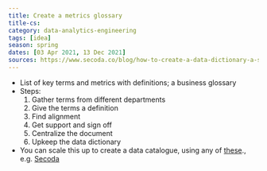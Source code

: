 ```yaml
---
title: Create a metrics glossary
title-cs: 
category: data-analytics-engineering
tags: [idea]
season: spring
dates: [03 Apr 2021, 13 Dec 2021]
sources: https://www.secoda.co/blog/how-to-create-a-data-dictionary-a-step-by-step-guide, 
---
```


* List of key terms and metrics with definitions; a business glossary
* Steps:
	1. Gather terms from different departments
	1. Give the terms a definition
	1. Find alignment
	1. Get support and sign off
	1. Centralize the document
	1. Upkeep the data dictionary
* You can scale this up to create a data catalogue, using any of [these](https://www.notion.so/The-Ultimate-Repo-of-Data-Discovery-Solutions-149b0ea2a2ed401d84f2b71681c5a369)., e.g. [Secoda](https://www.secoda.co/)